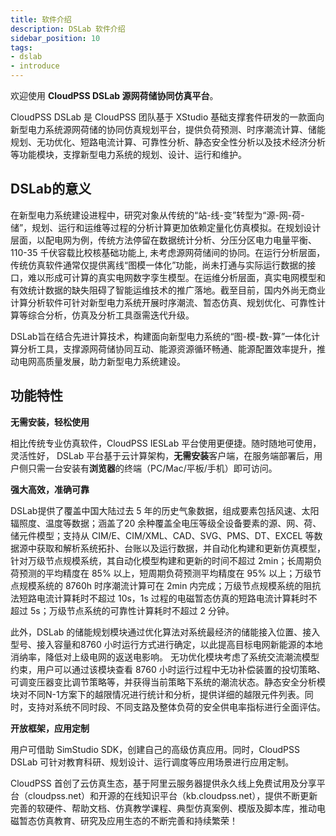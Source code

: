 ```yaml
---
title: 软件介绍
description: DSLab 软件介绍
sidebar_position: 10
tags:
- dslab
- introduce
---
```


欢迎使用 **CloudPSS DSLab 源网荷储协同仿真平台**。

CloudPSS DSLab  是 CloudPSS 团队基于 XStudio 基础支撑套件研发的一款面向新型电力系统源网荷储的协同仿真规划平台，提供负荷预测、时序潮流计算、储能规划、无功优化、短路电流计算、可靠性分析、静态安全性分析以及技术经济分析等功能模块，支撑新型电力系统的规划、设计、运行和维护。

## DSLab的意义
在新型电力系统建设进程中，研究对象从传统的“站-线-变”转型为“源-网-荷-储”，规划、运行和运维等过程的分析计算更加依赖定量化仿真模拟。在规划设计层面，以配电网为例，传统方法停留在数据统计分析、分压分区电力电量平衡、110-35 千伏容载比校核基础功能上, 未考虑源网荷储间的协同。在运行分析层面，传统仿真软件通常仅提供离线“图模一体化”功能，尚未打通与实际运行数据的接口，难以形成可计算的真实电网数字孪生模型。在运维分析层面，真实电网模型和有效统计数据的缺失阻碍了智能运维技术的推广落地。截至目前，国内外尚无商业计算分析软件可针对新型电力系统开展时序潮流、暂态仿真、规划优化、可靠性计算等综合分析，仿真及分析工具亟需迭代升级。

DSLab旨在结合先进计算技术，构建面向新型电力系统的“图-模-数-算”一体化计算分析工具，支撑源网荷储协同互动、能源资源循环畅通、能源配置效率提升，推动电网高质量发展，助力新型电力系统建设。

## 功能特性

**无需安装，轻松使用**  

相比传统专业仿真软件，CloudPSS IESLab 平台使用更便捷。随时随地可使用，灵活性好， DSLab 平台基于云计算架构，**无需安装**客户端，在服务端部署后，用户侧只需一台安装有**浏览器**的终端（PC/Mac/平板/手机）即可访问。

**强大高效，准确可靠** 

DSLab提供了覆盖中国大陆过去 5 年的历史气象数据，组成要素包括风速、太阳辐照度、温度等数据；涵盖了20 余种覆盖全电压等级全设备要素的源、网、荷、储元件模型；支持从 CIM/E、CIM/XML、CAD、SVG、PMS、DT、EXCEL 等数据源中获取和解析系统拓扑、台账以及运行数据，并自动化构建和更新仿真模型，针对万级节点规模系统，其自动化模型构建和更新的时间不超过 2min；长周期负荷预测的平均精度在 85% 以上，短周期负荷预测平均精度在 95% 以上；万级节点规模系统的 8760h 时序潮流计算可在 2min 内完成；万级节点规模系统的阻抗法短路电流计算耗时不超过 10s，1s 过程的电磁暂态仿真的短路电流计算耗时不超过 5s；万级节点系统的可靠性计算耗时不超过 2 分钟。

此外，DSLab 的储能规划模块通过优化算法对系统最经济的储能接入位置、接入型号、接入容量和8760 小时运行方式进行确定，以此提高目标电网新能源的本地消纳率，降低对上级电网的返送电影响。 无功优化模块考虑了系统交流潮流模型约束，用户可以通过该模块查看 8760 小时运行过程中无功补偿装置的投切策略、可调变压器变比调节策略等，并获得当前策略下系统的潮流状态。静态安全分析模块对不同N-1方案下的越限情况进行统计和分析，提供详细的越限元件列表。同时，支持对系统不同时段、不同支路及整体负荷的安全供电率指标进行全面评估。

**开放框架，应用定制**

用户可借助 SimStudio SDK，创建自己的高级仿真应用。同时，CloudPSS DSLab 可针对教育科研、规划设计、运行调度等应用场景进行应用定制。

CloudPSS 首创了云仿真生态，基于阿里云服务器提供永久线上免费试用及分享平台（cloudpss.net）和开源的在线知识平台（kb.cloudpss.net），提供不断更新完善的软硬件、帮助文档、仿真教学课程、典型仿真案例、模版及脚本库，推动电磁暂态仿真教育、研究及应用生态的不断完善和持续繁荣！